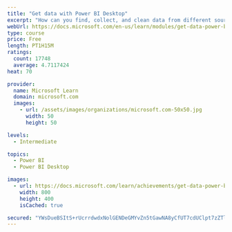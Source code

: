 ```yaml
---
title: "Get data with Power BI Desktop"
excerpt: "How can you find, collect, and clean data from different sources? Power BI is a tool for making sense of your data. You will learn tricks to make data-gathering easier."
webUrl: https://docs.microsoft.com/en-us/learn/modules/get-data-power-bi/
type: course
price: Free
length: PT1H15M
ratings:
  count: 17748
  average: 4.7117424
heat: 70

provider:
  name: Microsoft Learn
  domain: microsoft.com
  images:
    - url: /assets/images/organizations/microsoft.com-50x50.jpg
      width: 50
      height: 50

levels:
  - Intermediate

topics:
  - Power BI
  - Power BI Desktop

images:
  - url: https://docs.microsoft.com/learn/achievements/get-data-power-bi-desktop-social.png
    width: 800
    height: 400
    isCached: true

secured: "YWsDueBSItS+rUcrrdwdxNolGENDeGMYvZn5tGawNA8yCfUT7cdUClpt7zZTlmk3uj41yzBku5Z+rjS9tvqC38w4rRKpyWypf7auvODS8hYuR3MuRttAYA0tanbolmj8DjyjG4Uh7TTN6C3hoV1JVgJBwEJhPnXFJSEBj1QfhGOQpjyQCo9kIe52VVY6Sa6HKiyUxRT+phSU8y9QkocUTFFcSjaBFi0YpTZgBkQejeNJftc43ewrUenp4S8MntXZVFxA6SbhZFhHky/YpcwHeibXnIHWzjw6PrIOdfNrhtsRqmWyFMa4PHvB7HizHKb9sMd6BmeOMKp+O+ijqiy2ESSKg+/s0vB5mQENHixh2Uviis9KXKd6HUcEvqi2xMkp0DbUnCkQIoVHgf1PBwhivGDmKgYtcij7oXF5IjdawnyluIpcuroPuo6t5h+uR1ML;/iy/njKAFuXDvVMQo1yIQg=="
---
```


